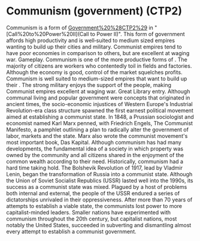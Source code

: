 # Communism (government) (CTP2)

Communism is a form of [Government%20%28CTP2%29](government) in "[Call%20to%20Power%20II](Call to Power II)".
This form of government affords high productivity and is well‐suited to medium sized empires wanting to build up their cities and military. Communist empires tend to have poor economies in comparison to others, but are excellent at waging war.
Gameplay.
Communism is one of the more productive forms of . The majority of citizens are workers who contentedly toil in fields and factories. Although the economy is good, control of the market squelches profits.
Communism is well suited to medium-sized empires that want to build up their . The strong military enjoys the support of the people, making Communist empires excellent at waging war.
Great Library entry.
Although communal living and popular government were concepts that originated in ancient times, the socio-economic injustices of Western Europe's Industrial Revolution-era class structure spawned the first earnest political movement aimed at establishing a communist state. In 1848, a Prussian sociologist and economist named Karl Marx penned, with Friedrich Engels, The Communist Manifesto, a pamphlet outlining a plan to radically alter the government of labor, markets and the state. Marx also wrote the communist movement's most important book, Das Kapital. Although communism has had many developments, the fundamental idea of a society in which property was owned by the community and all citizens shared in the enjoyment of the common wealth according to their need.
Historically, communism had a hard time taking hold. The Bolshevik Revolution of 1917, lead by Vladmir Lenin, began the transformation of Russia into a communist state. Although the Union of Soviet Socialist Republics (USSR) lasted well into the 1990s, its success as a communist state was mixed. Plagued by a host of problems both internal and external, the people of the USSR endured a series of dictatorships unrivaled in their oppressiveness. After more than 70 years of attempts to establish a viable state, the communists lost power to more capitalist-minded leaders. Smaller nations have experimented with communism throughout the 20th century, but capitalist nations, most notably the United States, succeeded in subverting and dismantling almost every attempt to establish a communist government.